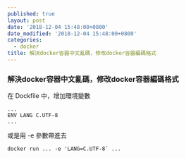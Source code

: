```yaml
---
published: true
layout: post
date: '2018-12-04 15:48:00+0800'
date_modified: '2018-12-04 15:48:00+0800'
categories:
  - docker
title: 解決docker容器中文亂碼，修改docker容器編碼格式
---
```

### 解決docker容器中文亂碼，修改docker容器編碼格式

在 Dockfile 中，增加環境變數
```
...
ENV LANG C.UTF-8
...
```
或是用 -e 參數帶進去 
```
docker run ... -e 'LANG=C.UTF-8` ...
```
